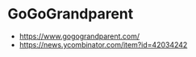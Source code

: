 # GoGoGrandparent

* https://www.gogograndparent.com/
* https://news.ycombinator.com/item?id=42034242
